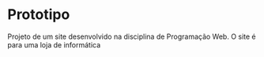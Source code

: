 # Prototipo
Projeto de um site desenvolvido na disciplina de Programação Web. O site é para uma loja de informática 
